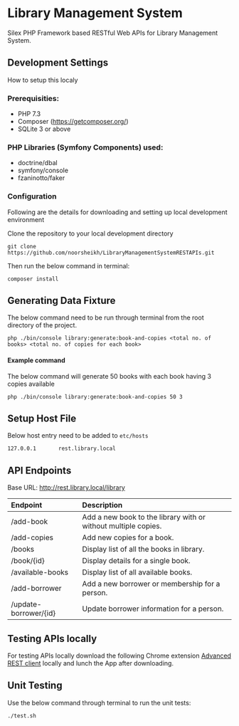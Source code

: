 # Library Management System

Silex PHP Framework based RESTful Web APIs for Library Management System.

## Development Settings

How to setup this localy

### Prerequisities:

- PHP 7.3
- Composer (https://getcomposer.org/)
- SQLite 3 or above

### PHP Libraries (Symfony Components) used:

- doctrine/dbal
- symfony/console
- fzaninotto/faker

### Configuration

Following are the details for downloading and setting up local development environment

Clone the repository to your local development directory
```
git clone https://github.com/noorsheikh/LibraryManagementSystemRESTAPIs.git
```
Then run the below command in terminal:
```
composer install
```

## Generating Data Fixture

The below command need to be run through terminal from the root directory of the project.
```
php ./bin/console library:generate:book-and-copies <total no. of books> <total no. of copies for each book>
```

#### Example command

The below command will generate 50 books with each book having 3 copies available
```
php ./bin/console library:generate:book-and-copies 50 3
```
## Setup Host File
Below host entry need to be added to ```etc/hosts```
```
127.0.0.1       rest.library.local
```

## API Endpoints

Base URL: http://rest.library.local/library

| Endpoint   | Description |
| :-----------  | :----------- |
| /add-book    |   Add a new book to the library with or without multiple copies. |
| /add-copies    |   Add new copies for a book. |
| /books  |   Display list of all the books in library. |
| /book/{id}   |   Display details for a single book. |
| /available-books |   Display list of all available books. |
| /add-borrower |   Add a new borrower or membership for a person. |
| /update-borrower/{id} |   Update borrower information for a person. |


## Testing APIs locally

For testing APIs locally download the following Chrome extension [Advanced REST client](https://chrome.google.com/webstore/detail/advanced-rest-client/hgmloofddffdnphfgcellkdfbfbjeloo) locally and lunch the App after downloading.

## Unit Testing

Use the below command through terminal to run the unit tests:
```
./test.sh
```
